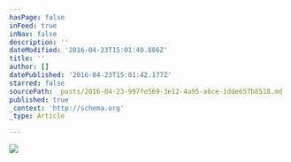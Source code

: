 ```yaml
---
hasPage: false
inFeed: true
inNav: false
description: ''
dateModified: '2016-04-23T15:01:40.886Z'
title: ''
author: []
datePublished: '2016-04-23T15:01:42.177Z'
starred: false
sourcePath: _posts/2016-04-23-997fe569-3e12-4a95-a6ce-1dde657b8518.md
published: true
_context: 'http://schema.org'
_type: Article

---
```

![](https://the-grid-user-content.s3-us-west-2.amazonaws.com/e15de427-b547-41d6-aa43-4033e9af3f33.jpg)